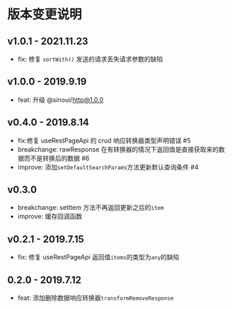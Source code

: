 # 版本变更说明

## v1.0.1 - 2021.11.23

- fix: 修复 `sortWith()` 发送的请求丢失请求参数的缺陷

## v1.0.0 - 2019.9.19

- feat: 升级 @sinoui/http@1.0.0

## v0.4.0 - 2019.8.14

- fix:修复 useRestPageApi 的 crud 响应转换器类型声明错误 #5
- breakchange: rawResponse 在有转换器的情况下返回值是直接获取来的数据而不是转换后的数据 #6
- improve: 添加`setDefaultSearchParams`方法更新默认查询条件 #4

## v0.3.0

- breakchange: setItem 方法不再返回更新之后的`item`
- improve: 缓存回调函数

## v0.2.1 - 2019.7.15

- fix: 修复 useRestPageApi 返回值`items`的类型为`any`的缺陷

## 0.2.0 - 2019.7.12

- feat: 添加删除数据响应转换器`transformRemoveResponse`
